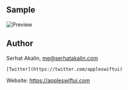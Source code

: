 ## Sample

![Preview](/assets/v.gif)


## Author

Serhat Akalin, me@serhatakalin.com

```
[Twitter](https://twitter.com/appleswiftui)
```

Website: https://appleswiftui.com

